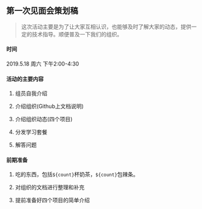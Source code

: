## 第一次见面会策划稿

> 这次活动主要是为了让大家互相认识，也能够及时了解大家的动态，提供一定的技术指导。顺便普及一下我们的组织。

#### 时间

2019.5.18 周六 下午2:00-4:30

#### 活动的主要内容

1. 组员自我介绍

2. 介绍组织(Github上文档说明)

3. 介绍组织动态(四个项目)

4. 分发学习套餐

5. 解答问题

#### 前期准备

1. 吃的东西，包括`${count}`杯奶茶，`${count}`包辣条。

2. 对组织的文档进行整理和补充

3. 提前准备好四个项目的简单介绍